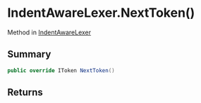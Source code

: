 # IndentAwareLexer.NextToken()

Method in [IndentAwareLexer](/api/csharp/yarn.compiler.indentawarelexer.md)

## Summary



```csharp
public override IToken NextToken()
```

## Returns



